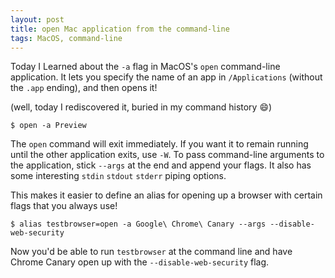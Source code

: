 ```yaml
---
layout: post
title: open Mac application from the command-line
tags: MacOS, command-line
---
```


Today I Learned about the `-a` flag in MacOS's `open` command-line application. It lets you specify the name of an app in `/Applications` (without the `.app` ending), and then opens it!

(well, today I rediscovered it, buried in my command history 😄)

```
$ open -a Preview
```

The `open` command will exit immediately. If you want it to remain running until the other application exits, use `-W`. To pass command-line arguments to the application, stick `--args` at the end and append your flags. It also has some interesting `stdin` `stdout` `stderr` piping options.

This makes it easier to define an alias for opening up a browser with certain flags that you always use!

```
$ alias testbrowser=open -a Google\ Chrome\ Canary --args --disable-web-security
```

Now you'd be able to run `testbrowser` at the command line and have Chrome Canary open up with the `--disable-web-security` flag.
